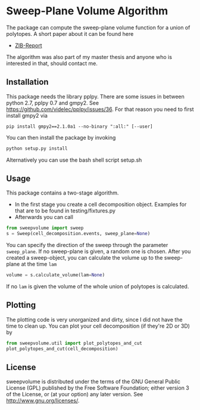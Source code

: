 # Sweep-Plane Volume Algorithm
The package can compute the sweep-plane volume function for a union of polytopes.
 A short paper about it can be found here
 * [ZIB-Report](https://opus4.kobv.de/opus4-zib/frontdoor/index/index/docId/6948)

The algorithm was also part of my master thesis and anyone who is interested in that, should contact me.
## Installation
This package needs the library pplpy. There are some issues in between python 2.7,
pplpy 0.7 and gmpy2. See <https://github.com/videlec/pplpy/issues/36>.
 For that reason you need to first install gmpy2 via
 ```
 pip install gmpy2==2.1.0a1 --no-binary ":all:" [--user]
 ```
 You can then install the package by invoking
```python
python setup.py install
```

Alternatively you can use the bash shell script setup.sh

## Usage
This package contains a two-stage algorithm. 
- In the first stage you create a cell decomposition object.
 Examples for that are to be found in testing/fixtures.py
 - Afterwards you can call
 ```python
from sweepvolume import sweep
s = Sweep(cell_decomposition.events, sweep_plane=None)
```
You can specify the direction of the sweep through the parameter `sweep_plane`.
If no sweep-plane is given, a random one is chosen.
After you created a sweep-object, you can calculate the volume up to the sweep-plane at the time `lam`
```python
volume = s.calculate_volume(lam=None)
```
If no `lam` is given the volume of the whole union of polytopes is calculated.
## Plotting
The plotting code is very unorganized and dirty, since I did not have the time to clean up.
You can plot your cell decomposition (if they're 2D or 3D) by
```python
from sweepvolume.util import plot_polytopes_and_cut
plot_polytopes_and_cut(cell_decomposition)
```
## License
sweepvolume is distributed under the terms of the GNU General Public License (GPL)
published by the Free Software Foundation; either version 3 of
the License, or (at your option) any later version. See http://www.gnu.org/licenses/.
 

